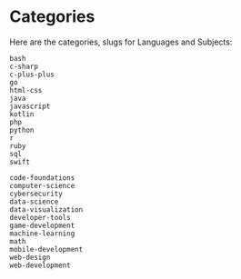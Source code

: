 # Categories

Here are the categories, slugs for Languages and Subjects:

```
bash
c-sharp
c-plus-plus
go
html-css
java
javascript
kotlin
php
python
r
ruby
sql
swift

code-foundations
computer-science
cybersecurity
data-science
data-visualization
developer-tools
game-development
machine-learning
math
mobile-development
web-design
web-development
```
